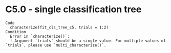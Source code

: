 # C5.0 - single classification tree

    Code
      characterize(fit_cls_tree_c5, trials = 1:2)
    Condition
      Error in `characterize()`:
      ! Argument `trials` should be a single value. For multiple values of `trials`, please use `multi_characterize()`.

